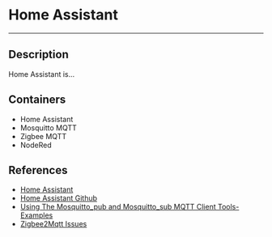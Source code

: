 # Home Assistant

---

## Description

Home Assistant is...

## Containers

- Home Assistant
- Mosquitto MQTT
- Zigbee MQTT
- NodeRed

## References

- [Home Assistant](https://www.home-assistant.io)
- [Home Assistant Github](https://github.com/home-assistant)
- [Using The Mosquitto_pub and Mosquitto_sub MQTT Client Tools- Examples](http://www.steves-internet-guide.com/mosquitto_pub-sub-clients/)
- [Zigbee2Mqtt Issues](https://github.com/Koenkk/zigbee2mqtt/issues/10858#issuecomment-1291567559)
